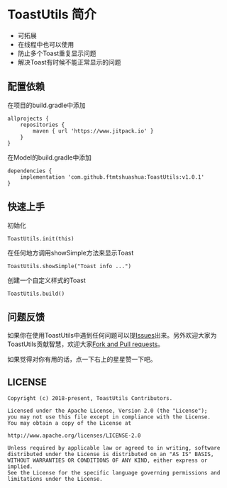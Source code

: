 # ToastUtils 简介

- 可拓展
- 在线程中也可以使用
- 防止多个Toast重复显示问题
- 解决Toast有时候不能正常显示的问题


## 配置依赖

在项目的build.gradle中添加
```
allprojects {
    repositories {
        maven { url 'https://www.jitpack.io' }
    }
}
```
在Model的build.gradle中添加
```
dependencies {
    implementation 'com.github.ftmtshuashua:ToastUtils:v1.0.1'
}
```
## 快速上手
初始化
```
ToastUtils.init(this)
```

在任何地方调用showSimple方法来显示Toast
```
ToastUtils.showSimple("Toast info ...")
```

创建一个自定义样式的Toast
```
ToastUtils.build()
```


## 问题反馈

如果你在使用ToastUtils中遇到任何问题可以提[Issues](https://github.com/ftmtshuashua/ToastUtils/issues)出来。另外欢迎大家为ToastUtils贡献智慧，欢迎大家[Fork and Pull requests](https://github.com/ftmtshuashua/ToastUtils)。

如果觉得对你有用的话，点一下右上的星星赞一下吧。

## LICENSE

```
Copyright (c) 2018-present, ToastUtils Contributors.

Licensed under the Apache License, Version 2.0 (the "License");
you may not use this file except in compliance with the License.
You may obtain a copy of the License at

http://www.apache.org/licenses/LICENSE-2.0

Unless required by applicable law or agreed to in writing, software
distributed under the License is distributed on an "AS IS" BASIS,
WITHOUT WARRANTIES OR CONDITIONS OF ANY KIND, either express or implied.
See the License for the specific language governing permissions and
limitations under the License.
```
